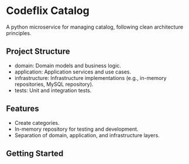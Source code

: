 # Codeflix Catalog

A python microservice for managing catalog, following clean architecture principles.

## Project Structure

- domain: Domain models and business logic.
- application: Application services and use cases.
- infrastructure: Infrastructure implementations (e.g., in-memory repositories, MySQL repository).
- tests: Unit and integration tests.

## Features

- Create categories.
- In-memory repository for testing and development.
- Separation of domain, application, and infrastructure layers.

## Getting Started

<!-- 1. **Install dependencies**  
   ```bash
   pip install -r requirements.txt
   ```

2. **Run tests**  
   ```bash
   pytest src/core/category/tests/
   ``` -->
